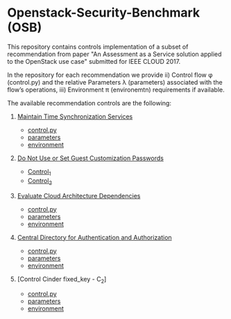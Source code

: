 # Openstack-Security-Benchmark (OSB)

 This repository contains controls implementation of a subset of recommendation from paper "An Assessment as a Service solution applied to the OpenStack use case" submitted for IEEE CLOUD 2017.

 In the repository for each recommendation we provide ii) Control flow φ (control.py) and the relative Parameters λ (parameters) associated with the flow’s operations, iii) Environment π (environemtn) requirements if available.

 The available recommendation controls are the following:

 1. [Maintain Time Synchronization Services]
 	- [control.py](https://github.com/SESARLab/openstack-security-benchmark/blob/master/Maintain%20Time%20Synchronization%20Services/control.py)
 	- [parameters](https://github.com/SESARLab/openstack-security-benchmark/tree/master/Maintain%20Time%20Synchronization%20Services/parameters)
 	- [environment](https://github.com/SESARLab/openstack-security-benchmark/tree/master/Maintain%20Time%20Synchronization%20Services/environment)

 2. [Do Not Use or Set Guest Customization Passwords]
  	- [Control<sub>1</sub>](https://github.com/SESARLab/openstack-security-benchmark/tree/master/Do%20Not%20Use%20or%20Set%20Guest%20Customization%20Passwords/control-1)
 	- [Control<sub>2</sub>](https://github.com/SESARLab/openstack-security-benchmark/tree/master/Do%20Not%20Use%20or%20Set%20Guest%20Customization%20Passwords/control-2)
 	
 3. [Evaluate Cloud Architecture Dependencies]
	- [control.py]()
 	- [parameters]()
	- [environment]()

 4. [Central Directory for Authentication and Authorization]
 	- [control.py](https://github.com/SESARLab/openstack-security-benchmark/blob/master/Central%20Directory%20for%20Authentication%20and%20Authorization/control.py)
 	- [parameters](https://github.com/SESARLab/openstack-security-benchmark/tree/master/Central%20Directory%20for%20Authentication%20and%20Authorization/parameters)
 	- [environment](https://github.com/SESARLab/openstack-security-benchmark/tree/master/Central%20Directory%20for%20Authentication%20and%20Authorization/environment)

 5. [Control Cinder fixed_key - C<sub>2</sub>]
 	- [control.py](https://github.com/SESARLab/openstack-security-benchmark/blob/master/Example%20-%20Nova%20fixed_key/control.py)
 	- [parameters](https://github.com/SESARLab/openstack-security-benchmark/tree/master/Example%20-%20Nova%20fixed_key/parameters)
 	- [environment](https://github.com/SESARLab/openstack-security-benchmark/tree/master/Example%20-%20Nova%20fixed_key/environment)



 [Maintain Time Synchronization Services]:https://github.com/SESARLab/openstack-security-benchmark/tree/master/Maintain%20Time%20Synchronization%20Services
 
 [Central Directory for Authentication and Authorization]:https://github.com/SESARLab/openstack-security-benchmark/tree/master/Central%20Directory%20for%20Authentication%20and%20Authorization

 [Do Not Use or Set Guest Customization Passwords]:https://github.com/SESARLab/openstack-security-benchmark/tree/master/Do%20Not%20Use%20or%20Set%20Guest%20Customization%20Passwords
 
 [Evaluate Cloud Architecture Dependencies]:https://github.com/SESARLab/openstack-security-benchmark/tree/master/Evaluate%20Cloud%20Architecture%20Dependencies	